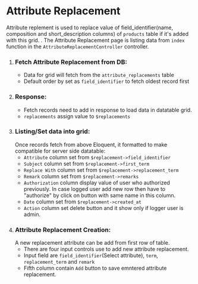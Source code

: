 # Attribute Replacement

Attribute replement is used to replace value of field_identifier(name, composition and short_description columns) of `products` table if it's added with this grid. .
The Attribute Replacement page is listing data from `index` function in the `AttributeReplacementController` controller.

1. ### Fetch Attribute Replacement from DB:
   - Data for grid will fetch from the `attribute_replacements` table
   - Default order by set as `field_identifier` to fetch oldest record first
2. ### Response:
   - Fetch records need to add in response to load data in datatable grid.
   - `replacements` assign value to `$replacements`
3. ### Listing/Set data into grid:
   Once records fetch from above Eloquent, it formatted to make compatible for server side datatable:
   - `Attribute` column set from `$replacement->field_identifier`
   - `Subject` column set from `$replacement->first_term`
   - `Replace With` column set from `$replacement->replacement_term`
   - `Remark` column set from `$replacement->remarks`
   - `Authorization` column display value of user who authorized previously. In case logged user add new row then have to "authorize" by click on button with same name in this column.
   - `Date` column set from `$replacement->created_at`
   - `Action` column set delete button and it show only if logger user is admin.
4. ### Attribute Replacement Creation:
   A new replacement attribute can be add from first row of table.
   - There are four input controls use to add new attribute replacement.
   - Input field are `field_identifier`(Select attribute), `term`, `replacement_term` and `remark`
   - Fifth column contain `Add` button to save emntered attribute replacement.
